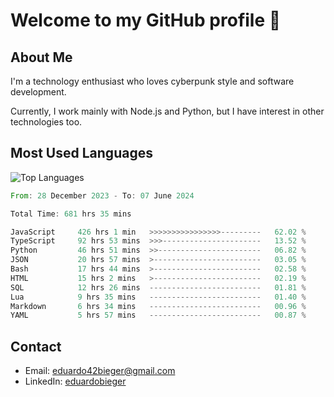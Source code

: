 # Welcome to my GitHub profile 👋

## About Me
I'm a technology enthusiast who loves cyberpunk style and software development.

Currently, I work mainly with Node.js and Python, but I have interest in other technologies too.

## Most Used Languages
![Top Languages](https://github-readme-stats.vercel.app/api/top-langs/?username=eduardobieger&layout=compact&theme=radical)

<!--START_SECTION:waka-->

```rust
From: 28 December 2023 - To: 07 June 2024

Total Time: 681 hrs 35 mins

JavaScript     426 hrs 1 min   >>>>>>>>>>>>>>>>---------   62.02 %
TypeScript     92 hrs 53 mins  >>>----------------------   13.52 %
Python         46 hrs 51 mins  >>-----------------------   06.82 %
JSON           20 hrs 57 mins  >------------------------   03.05 %
Bash           17 hrs 44 mins  >------------------------   02.58 %
HTML           15 hrs 2 mins   >------------------------   02.19 %
SQL            12 hrs 26 mins  -------------------------   01.81 %
Lua            9 hrs 35 mins   -------------------------   01.40 %
Markdown       6 hrs 34 mins   -------------------------   00.96 %
YAML           5 hrs 57 mins   -------------------------   00.87 %
```

<!--END_SECTION:waka-->

## Contact
- Email: eduardo42bieger@gmail.com 
- LinkedIn: [eduardobieger](https://www.linkedin.com/in/eduardo-bieger/)

